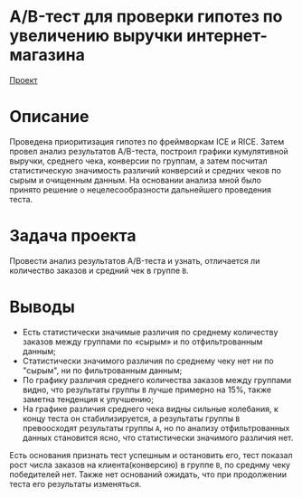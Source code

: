 # A/B-тест для проверки гипотез по увеличению выручки интернет-магазина
[Проект](https://github.com/izhblicz/Portfolio-YP/blob/main/AB-тест%20для%20проверки%20гипотез%20по%20увеличению%20выручки%20интернет-магазина/ab_test_revenue.ipynb)
# Описание
Проведена приоритизация гипотез по фреймворкам ICE и RICE. Затем провел анализ результатов A/B-теста, построил графики кумулятивной выручки, среднего чека, конверсии по группам, а затем посчитал статистическую значимость различий конверсий и средних чеков по сырым и очищенным данным. На основании анализа мной было принято решение о нецелесообразности дальнейшего проведения теста.
# Задача проекта
Провести анализ результатов A/B-теста и узнать, отличается ли количество заказов и средний чек в группе `B`.
# Выводы
- Есть статистически значимые различия по среднему количеству заказов между группами по «сырым» и по отфильтрованным данным;
- Статистически значимого различия по среднему чеку нет ни по "сырым", ни по фильтрованным данным;
- По графику различия среднего количества заказов между группами видно, что результаты группы `B` лучше примерно на 15%, также заметна тенденция к улучшению;
- На графике различия среднего чека видны сильные колебания, к концу теста он стабилизируется, а результаты группы `B` превоосходят результаты группы `A`, но по анализу отфильтрованных данных становится ясно, что статистически значимого различия нет.

Есть основания признать тест успешным и остановить его, тест показал рост числа заказов на клиента(конверсию) в группе `B`, по среднму чеку победителей нет. Также нет оснований ожидать, что при продолжении теста его результаты изменяться.
